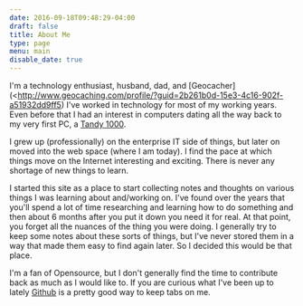 ```yaml
---
date: 2016-09-18T09:48:29-04:00
draft: false
title: About Me
type: page
menu: main
disable_date: true
---
```


I'm a technology enthusiast, husband, dad, and
[Geocacher](<http://www.geocaching.com/profile/?guid=2b261b0d-15e3-4c16-902f-a51932dd9ff5)
I've worked in technology for most of my working years. Even before that I had
an interest in computers dating all the way back to my very first PC, a
[Tandy 1000](http://en.wikipedia.org/wiki/Tandy_1000).

I grew up (professionally) on the enterprise IT side of things, but later on
moved into the web space (where I am today). I find the pace at which things
move on the Internet interesting and exciting. There is never any shortage of
new things to learn.

I started this site as a place to start collecting notes and thoughts on various
things I was learning about and/working on. I've found over the years that
you'll spend a lot of time researching and learning how to do something and
then about 6 months after you put it down you need it for real.
At that point, you forget all the nuances of the thing you were doing. I generally
try to keep some notes about these sorts of things, but I've never stored them
in a way that made them easy to find again later. So I decided this would
be that place.

I'm a fan of Opensource, but I don't generally find the time to contribute
back as much as I would like to. If you are curious what I've been up to
lately [Github](https://github.com/dpetzel) is a pretty good way to keep
tabs on me.
